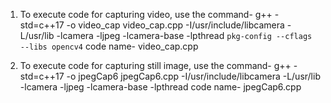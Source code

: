 1.  To execute code for capturing video, use the command-
      g++ -std=c++17 -o video_cap video_cap.cpp -I/usr/include/libcamera -L/usr/lib -lcamera -ljpeg -lcamera-base -lpthread `pkg-config --cflags --libs opencv4`
      code name- video_cap.cpp

2.  To execute code for capturing still image, use the command-
       g++ -std=c++17 -o jpegCap6 jpegCap6.cpp -I/usr/include/libcamera -L/usr/lib -lcamera -ljpeg -lcamera-base -lpthread
    code name- jpegCap6.cpp
